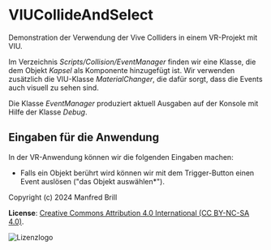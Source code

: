 # VIUCollideAndSelect

Demonstration der Verwendung der Vive Colliders in einem VR-Projekt mit VIU.

Im Verzeichnis *Scripts/Collision/EventManager* finden wir eine Klasse,
die dem Objekt *Kapsel* als Komponente hinzugefügt ist. Wir verwenden zusätzlich
die VIU-Klasse *MaterialChanger*, die dafür sorgt, dass die Events auch visuell
zu sehen sind.

Die Klasse *EventManager* produziert aktuell Ausgaben auf der Konsole mit Hilfe 
der Klasse *Debug*.

## Eingaben für die Anwendung
In der VR-Anwendung können wir die folgenden Eingaben machen:

- Falls ein Objekt berührt wird können wir mit dem Trigger-Button einen Event auslösen ("das 
Objekt auswählen*").

Copyright (c) 2024 Manfred Brill

**License**: [Creative Commons Attribution 4.0 International (CC BY-NC-SA 4.0)](https://creativecommons.org/licenses/by-nc-sa/4.0/).  

![Lizenzlogo](https://licensebuttons.net/l/by-nc-sa/3.0/de/88x31.png)
